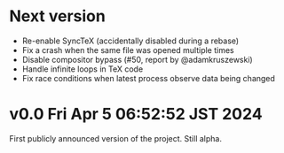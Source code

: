 # Next version

- Re-enable SyncTeX (accidentally disabled during a rebase)
- Fix a crash when the same file was opened multiple times
- Disable compositor bypass (#50, report by @adamkruszewski)
- Handle infinite loops in TeX code
- Fix race conditions when latest process observe data being changed

# v0.0 Fri Apr  5 06:52:52 JST 2024

First publicly announced version of the project.
Still alpha.
